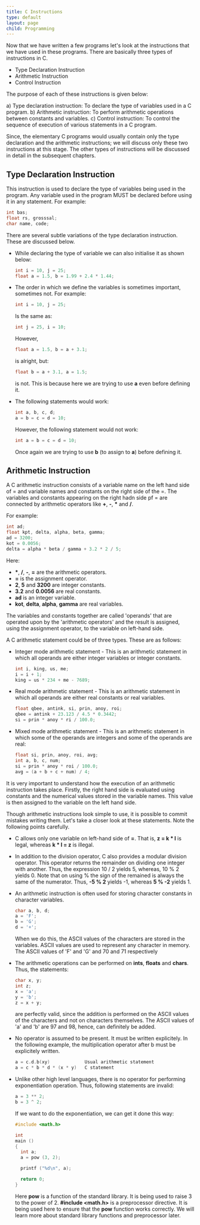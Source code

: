```yaml
---
title: C Instructions
type: default
layout: page
child: Programming
---
```


Now that we have written a few programs let's look at the instructions that we
have used in these programs. There are basically three types of instructions in
C.

- Type Declaration Instruction
- Arithmetic Instruction
- Control Instruction

The purpose of each of these instructions is given below:

a) Type declaration instruction: To declare the type of variables used in a C
program.
b) Arithmetic instruction: To perform arithmetic operations between constants
and variables.
c) Control instruction: To control the sequence of execution of various
statements in a C program.

Since, the elementary C programs would usually contain only the type declaration
and the arithmetic instructions; we will discuss only these two instructions at
this stage. The other types of instructions will be discussed in detail in the
subsequent chapters.

## Type Declaration Instruction

This instruction is used to declare the type of variables being used in the
program. Any variable used in the program MUST be declared before using it in
any statement. For example:

```c
int bas;
float rs, grosssal;
char name, code;
```

There are several subtle variations of the type declaration instruction. These
are discussed below.

- While declaring the type of variable we can also initialise it as shown below:

  ```c
  int i = 10, j = 25;
  float a = 1.5, b = 1.99 + 2.4 * 1.44;
  ```

- The order in which we define the variables is sometimes important, sometimes
not. For example:

  ```c
  int i = 10, j = 25;
  ```

  Is the same as:

  ```c
  int j = 25, i = 10;
  ```

  However,

  ```c
  float a = 1.5, b = a + 3.1;
  ```

  is alright, but:

  ```c
  float b = a + 3.1, a = 1.5;
  ```

  is not. This is because here we are trying to use **a** even before defining
  it.

- The following statements would work:

  ```c
  int a, b, c, d;
  a = b = c = d = 10;
  ```

  However, the following statement would not work:

  ```c
  int a = b = c = d = 10;
  ```
  Once again we are trying to use **b** (to assign to **a**) before defining it.

## Arithmetic Instruction

A C arithmetic instruction consists of a variable name on the left hand side of
= and variable names and constants on the right side of the =. The variables and
constants appearing on the right hadn side pf = are connected by arithmetic
operators like **+**, **-**, **\*** and **/**.

For example:

```c
int ad;
float kpt, delta, alpha, beta, gamma;
ad = 3200;
kot = 0.0056;
delta = alpha * beta / gamma + 3.2 * 2 / 5;
```

Here:

- **\***, **/**, **-**, **=** are the arithmetic operators.
- **=** is the assignment operator.
- **2**, **5** and **3200** are integer constants.
- **3.2** and **0.0056** are real constants.
- **ad** is an integer variable.
- **kot**, **delta**, **alpha**, **gamma** are real variables.

The variables and constants together are called 'operands' that are operated
upon by the 'arithmetic operators' and the result is assigned, using the
assignment operator, to the variable on left-hand side.

A C arithmetic statement could be of three types. These are as follows:

- Integer mode arithmetic statement - This is an arithmetic statement in which
all operands are either integer variables or integer constants.

  ```c
  int i, king, us, me;
  i = i + 1;
  king = us * 234 + me - 7689;
  ```

- Real mode arithmetic statement - This is an arithmetic statement in which all
operands are either real constants or real variables.

  ```c
  float qbee, antink, si, prin, anoy, roi;
  qbee = antink + 23.123 / 4.5 * 0.3442;
  si = prin * anoy * ri / 100.0;
  ```

- Mixed mode arithmetic statement - This is an arithmetic statement in which
some of the operands are integers and some of the operands are real:

  ```c
  float si, prin, anoy, roi, avg;
  int a, b, c, num;
  si = prin * anoy * roi / 100.0;
  avg = (a + b + c + num) / 4;
  ```

It is very important to understand how the execution of an arithmetic
instruction takes place. Firstly, the right hand side is evaluated using
constants and the numerical values stored in the variable names. This value is
then assigned to the variable on the left hand side.

Though arithmetic instructions look simple to use, it is possible to commit
mistakes writing them. Let's take a closer look at these statements. Note the
following points carefully.

- C allows only one variable on left-hand side of **=**. That is, **z = k * l**
is legal, whereas **k * l = z** is illegal.

- In addition to the division operator, C also provides a modular division
operator. This operator returns the remainder on dividing one integer with
another. Thus, the expression 10 / 2 yields 5, whereas, 10 % 2 yields 0. Note
that on using % the sign of the remained is always the same of the numerator.
Thus, **-5 % 2** yields -1, whereas **5 % -2** yields 1.

- An arithmetic instruction is often used for storing character constants in
character variables.

  ```c
  char a, b, d;
  a = 'F';
  b = 'G';
  d = '+';
  ```

  When we do this, the ASCII values of the characters are stored in the
  variables. ASCII values are used to represent any character in memory. The
  ASCII values of 'F' and 'G' and 70 and 71 respectively

- The arithmetic operations can be performed on **ints**, **floats** and
**chars**. Thus, the statements:

  ```c
  char x, y;
  int z;
  x = 'a';
  y = 'b';
  z = x + y;
  ```

  are perfectly valid, since the addition is performed on the ASCII values of
  the characters and not on characters themselves. The ASCII values of 'a' and
  'b' are 97 and 98, hence, can definitely be added.

- No operator is assumed to be present. It must be written explicitely. In the
following example, the multiplication operator after b must be explicitely
written.

  ```c
  a = c.d.b(xy)             Usual arithmetic statement
  a = c * b * d * (x * y)   C statement
  ```

- Unlike other high level languages, there is no operator for performing
exponentiation operation. Thus, following statements are invalid:

  ```c
  a = 3 ** 2;
  b = 3 ^ 2;
  ```

  If we want to do the exponentiation, we can get it done this way:

  ```c
  #include <math.h>

  int
  main ()
  {
    int a;
	a = pow (3, 2);

	printf ("%d\n", a);

	return 0;
  }
  ```

  Here **pow** is a function of the standard library. It is being used to raise
  3 to the power of 2. **#include <math.h>** is a preprocessor directive. It is
  being used here to ensure that the **pow** function works correctly. We will
  learn more about standard library functions and preprocessor later.
